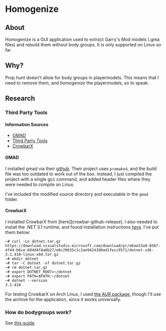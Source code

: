 # Homogenize

## About

Homogenize is a GUI application used to extract Garry's Mod models (.gma files) and rebuild them without body groups.
It is only supported on Linux so far.

## Why?

Prop hunt doesn't allow for body groups in playermodels. This means that I need to remove them, and *homogenize* the playermodels, so to speak.

## Research

### Third Party Tools

#### Information Sources

- [GMAD][gmad-github]
- [Third Party Tools][third-party-tools-models]
- [CrowbarX][crowbarx-github]

#### GMAD

I installed gmad via their [github][gmad-github]. Their project uses `premake4`, and the build file was too outdated to work out of the box.
Instead, I just compiled the project with a single gcc command, and added header files where they were needed to compile on Linux.

I've included the modified source directory and executable in the `gmad` folder.

#### CrowbarX

I installed CrowbarX from [here][crowbar-github-release].
I also needed to install the .NET 3.1 runtime, and found installation instructions [here][dotnet-3.1-install-instructions].
I've put them below:
```
~# curl -Lo dotnet.tar.gz https://download.visualstudio.microsoft.com/download/pr/e6ae53a9-8567-4f44-b6ce-684d4f4a0b27/e0c29635c1c2ae9424390a41fecc95f1/dotnet-sdk-3.1.410-linux-x64.tar.gz
~# mkdir dotnet
~# tar -C dotnet -xf dotnet.tar.gz
~# rm dotnet.tar.gz
~# export DOTNET_ROOT=~/dotnet
~# export PATH=$PATH:~/dotnet
~# dotnet --version
3.1.410
```

For testing CrowbarX on Arch Linux, I used [the AUR package][dotnet-3.1-aur], though I'll use the archive for the application, since it works universally.

### How do bodygroups work?

See [this guide][bodygroups-guide].

[gmad-github]: https://github.com/Facepunch/gmad
[third-party-tools-models]: https://developer.valvesoftware.com/wiki/Third_Party_Tools#Models
[crowbarx-github]: https://github.com/nonunknown/crowbarx
[crowbarx-github-release]: https://github.com/nonunknown/crowbarx/releases/tag/0.3
[crowbar-steam-group]: https://steamcommunity.com/groups/CrowbarTool
[dotnet-3.1-install-instructions]: https://github.com/dotnet/core/blob/main/release-notes/3.1/install-linux.md#installing-from-a-binary-archive
[dotnet-3.1-aur]: https://aur.archlinux.org/packages/dotnet-sdk-3.1-bin
[bodygroups-guide]: https://steamcommunity.com/sharedfiles/filedetails/?id=667587915
